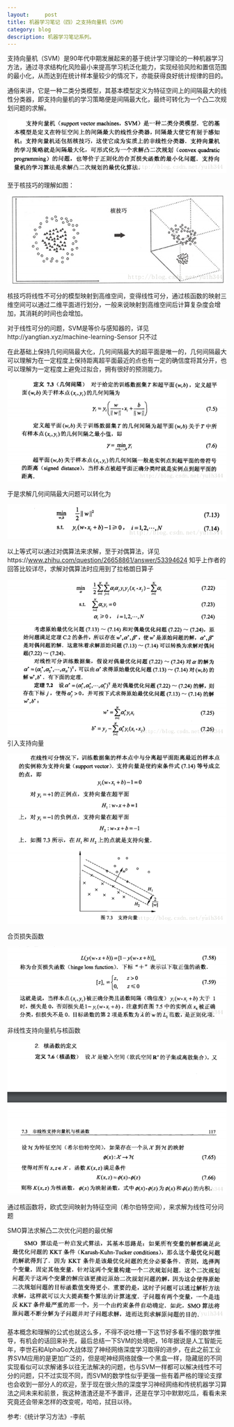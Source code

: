 ```yaml
---
layout:     post
title: 机器学习笔记（四）之支持向量机（SVM）
category: blog
description: 机器学习笔记系列。
---
```





  支持向量机（SVM）是90年代中期发展起来的基于统计学习理论的一种机器学习方法，通过寻求结构化风险最小来提高学习机泛化能力，实现经验风险和置信范围的最小化，从而达到在统计样本量较少的情况下，亦能获得良好统计规律的目的。

  通俗来讲，它是一种二类分类模型，其基本模型定义为特征空间上的间隔最大的线性分类器，即支持向量机的学习策略便是间隔最大化，最终可转化为一个凸二次规划问题的求解。

![简陋的草图](https://github.com/Yangtiancoder/Yangtiancoder.github.io/blob/master/images/10.png?raw=true)



至于核技巧的理解如图：


![简陋的草图](https://github.com/Yangtiancoder/Yangtiancoder.github.io/blob/master/images/11.png?raw=true)


核技巧将线性不可分的模型映射到高维空间，变得线性可分，通过核函数的映射三维空间可以通过二维平面进行划分，一般来说映射到高维空间后计算复杂度会增加，其消耗的时间也会增加。

对于线性可分的问题，SVM是等价与感知器的，详见http://yangtian.xyz/machine-learning-Sensor 只不过

在此基础上保持几何间隔最大化，几何间隔最大的超平面是唯一的，几何间隔最大可以理解为在一定程度上保持距离超平面最近的点也有一定的确信度将其分开，也可以理解为一定程度上避免过拟合，拥有很好的预测能力。

![简陋的草图](https://github.com/Yangtiancoder/Yangtiancoder.github.io/blob/master/images/12.png?raw=true)

于是求解几何间隔最大问题可以转化为

![简陋的草图](https://github.com/Yangtiancoder/Yangtiancoder.github.io/blob/master/images/13.png?raw=true)

以上等式可以通过对偶算法来求解，至于对偶算法，详见https://www.zhihu.com/question/26658861/answer/53394624 知乎上作者的回答比较详尽，求解对偶算法时应用到了拉格朗日算子


![简陋的草图](https://github.com/Yangtiancoder/Yangtiancoder.github.io/blob/master/images/14.png?raw=true)
引入支持向量


![简陋的草图](https://github.com/Yangtiancoder/Yangtiancoder.github.io/blob/master/images/15.png?raw=true)


合页损失函数

![简陋的草图](https://github.com/Yangtiancoder/Yangtiancoder.github.io/blob/master/images/16.png?raw=true)

非线性支持向量机与核函数

![简陋的草图](https://github.com/Yangtiancoder/Yangtiancoder.github.io/blob/master/images/17.png?raw=true)

通过核函数将，欧式空间映射为特征空间（希尔伯特空间），来求解为线性可分问题



SMO算法求解凸二次优化问题的最优解

![简陋的草图](https://github.com/Yangtiancoder/Yangtiancoder.github.io/blob/master/images/18.png?raw=true)

基本概念和理解的公式也就这么多，不得不说吐槽一下这节好多看不懂的数学推导，有机会的话回来补充，最后总结一下SVM的处境吧，16年据说是人工智能元年，李世石和AlphaGo大战体现了神经网络深度学习取得的进步，在此之前工业界SVM应用的是更加广泛的，但是呢神经网络就像一个黑盒一样，隐藏层的不同实现看似可以求解诸多以往无法解决的问题，也与SVM一样都可以解决线性不可分的问题，只不过实现不同，而SVM的数学性似乎更强一些有着严格的理论支撑也会收到一部分人的欢迎，至于现在很火热的深度学习神经网络和传统机器学习算法之间未来和前景，我这种渣渣还是不予置评，还是在学习中默默吃瓜，看看未来究竟还会带来怎样的改变呢，哈哈，拭目以待。



参考:《统计学习方法》-李航
